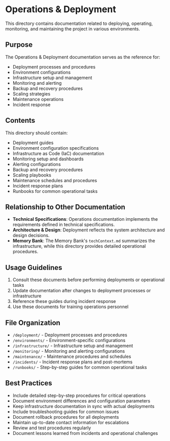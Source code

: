 # Operations & Deployment

This directory contains documentation related to deploying, operating, monitoring, and maintaining the project in various environments.

## Purpose

The Operations & Deployment documentation serves as the reference for:

- Deployment processes and procedures
- Environment configurations
- Infrastructure setup and management
- Monitoring and alerting
- Backup and recovery procedures
- Scaling strategies
- Maintenance operations
- Incident response

## Contents

This directory should contain:

- Deployment guides
- Environment configuration specifications
- Infrastructure as Code (IaC) documentation
- Monitoring setup and dashboards
- Alerting configurations
- Backup and recovery procedures
- Scaling playbooks
- Maintenance schedules and procedures
- Incident response plans
- Runbooks for common operational tasks

## Relationship to Other Documentation

- **Technical Specifications**: Operations documentation implements the requirements defined in technical specifications.
- **Architecture & Design**: Deployment reflects the system architecture and design decisions.
- **Memory Bank**: The Memory Bank's `techContext.md` summarizes the infrastructure, while this directory provides detailed operational procedures.

## Usage Guidelines

1. Consult these documents before performing deployments or operational tasks
2. Update documentation after changes to deployment processes or infrastructure
3. Reference these guides during incident response
4. Use these documents for training operations personnel

## File Organization

- `/deployment/` - Deployment processes and procedures
- `/environments/` - Environment-specific configurations
- `/infrastructure/` - Infrastructure setup and management
- `/monitoring/` - Monitoring and alerting configurations
- `/maintenance/` - Maintenance procedures and schedules
- `/incidents/` - Incident response plans and post-mortems
- `/runbooks/` - Step-by-step guides for common operational tasks

## Best Practices

- Include detailed step-by-step procedures for critical operations
- Document environment differences and configuration parameters
- Keep infrastructure documentation in sync with actual deployments
- Include troubleshooting guides for common issues
- Document rollback procedures for all deployments
- Maintain up-to-date contact information for escalations
- Review and test procedures regularly
- Document lessons learned from incidents and operational challenges
